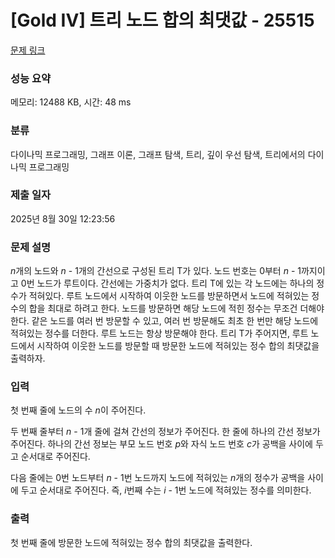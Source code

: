 # [Gold IV] 트리 노드 합의 최댓값 - 25515 

[문제 링크](https://www.acmicpc.net/problem/25515) 

### 성능 요약

메모리: 12488 KB, 시간: 48 ms

### 분류

다이나믹 프로그래밍, 그래프 이론, 그래프 탐색, 트리, 깊이 우선 탐색, 트리에서의 다이나믹 프로그래밍

### 제출 일자

2025년 8월 30일 12:23:56

### 문제 설명

<p><em>n</em>개의 노드와 <em>n </em>- 1개의 간선으로 구성된 트리 T가 있다. 노드 번호는 0부터 <em>n </em>- 1까지이고 0번 노드가 루트이다. 간선에는 가중치가 없다. 트리 T에 있는 각 노드에는 하나의 정수가 적혀있다. 루트 노드에서 시작하여 이웃한 노드를 방문하면서 노드에 적혀있는 정수의 합을 최대로 하려고 한다. 노드를 방문하면 해당 노드에 적힌 정수는 무조건 더해야 한다. 같은 노드를 여러 번 방문할 수 있고, 여러 번 방문해도 최초 한 번만 해당 노드에 적혀있는 정수를 더한다. 루트 노드는 항상 방문해야 한다. 트리 T가 주어지면, 루트 노드에서 시작하여 이웃한 노드를 방문할 때 방문한 노드에 적혀있는 정수 합의 최댓값을 출력하자.</p>

### 입력 

 <p>첫 번째 줄에 노드의 수 <em>n</em>이 주어진다.</p>

<p>두 번째 줄부터 <em>n </em>- 1개 줄에 걸쳐 간선의 정보가 주어진다. 한 줄에 하나의 간선 정보가 주어진다. 하나의 간선 정보는 부모 노드 번호 <em>p</em>와 자식 노드 번호 <em>c</em>가 공백을 사이에 두고 순서대로 주어진다.</p>

<p>다음 줄에는 0번 노드부터 <em>n </em>- 1번 노드까지 노드에 적혀있는 <em>n</em>개의 정수가 공백을 사이에 두고 순서대로 주어진다. 즉, <em>i</em>번째 수는 <em>i </em>- 1번 노드에 적혀있는 정수를 의미한다.</p>

### 출력 

 <p>첫 번째 줄에 방문한 노드에 적혀있는 정수 합의 최댓값을 출력한다.</p>

